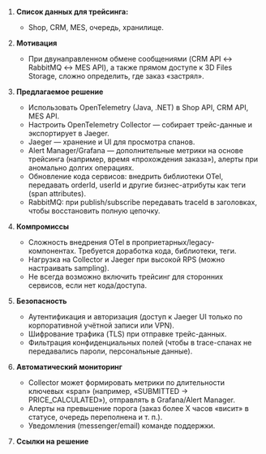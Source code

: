 
1. **Список данных для трейсинга:**
    - Shop, CRM, MES, очередь, хранилище.
      
2. **Мотивация**
   - При двунаправленном обмене сообщениями (CRM API ↔ RabbitMQ ↔ MES API), а также прямом доступе к 3D Files Storage, сложно определить, где заказ «застрял».

3. **Предлагаемое решение**
   - Использовать OpenTelemetry (Java, .NET) в Shop API, CRM API, MES API.
   - Настроить OpenTelemetry Collector — собирает трейс-данные и экспортирует в Jaeger.
   - Jaeger — хранение и UI для просмотра спанов.
   - Alert Manager/Grafana — дополнительные метрики на основе трейсинга (например, время «прохождения заказа»), алерты при аномально долгих операциях.
   - Обновление кода сервисов: внедрить библиотеки OTel, передавать orderId, userId и другие бизнес-атрибуты как теги (span attributes).
   - RabbitMQ: при publish/subscribe передавать traceId в заголовках, чтобы восстановить полную цепочку.

4. **Компромиссы**
   - Сложность внедрения OTel в проприетарных/legacy-компонентах. Требуется доработка кода, библиотеки, теги.
   - Нагрузка на Collector и Jaeger при высокой RPS (можно настраивать sampling).
   - Не всегда возможно включить трейсинг для сторонних сервисов, если нет кода/доступа.

5. **Безопасность**
   - Аутентификация и авторизация (доступ к Jaeger UI только по корпоративной учётной записи или VPN).
   - Шифрование трафика (TLS) при отправке трейс-данных.
   - Фильтрация конфиденциальных полей (чтобы в trace-спанах не передавались пароли, персональные данные).
     
6. **Автоматический мониторинг**
   - Collector может формировать метрики по длительности ключевых «span» (например, «SUBMITTED → PRICE_CALCULATED»), отправлять в Grafana/Alert Manager.
   - Алерты на превышение порога (заказ более X часов «висит» в статусе, очередь переполнена и т. п.).
   - Уведомления (messenger/email) команде поддержки.
  
7. **Ссылки на решение**
   
